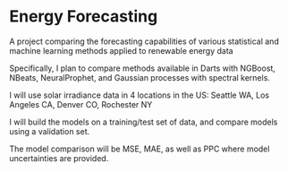 # Energy Forecasting

A project comparing the forecasting capabilities of various statistical and machine learning methods applied to renewable energy data 

Specifically, I plan to compare methods available in Darts with NGBoost, NBeats, NeuralProphet, and Gaussian processes with spectral kernels. 

I will use solar irradiance data in 4 locations in the US: Seattle WA, Los Angeles CA, Denver CO, Rochester NY

I will build the models on a training/test set of data, and compare models using a validation set. 

The model comparison will be MSE, MAE, as well as PPC where model uncertainties are provided. 